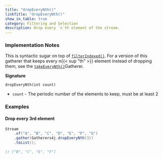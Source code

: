 ```yaml
---
title: "dropEveryNth()"
linkTitle: "dropEveryNth()"
show_in_table: true
category: Filtering and Selection
description: Drop every `n`th element of the stream.
---
```



### Implementation Notes

This is syntactic sugar on top of [`filterIndexed()`](/gatherers4j/gatherers/filtering-and-selection/filterindexed). For a version
of this gatherer that keeps every n{{< sup "th" >}} element instead of dropping them, see the [`takeEveryNth()`](/gatherers4j/gatherers/filtering-and-selection/takeeverynth/)Gatherer.

**Signature**

`dropEveryNth(int count)`

* `count` - The periodic number of the elements to keep, must be at least 2

### Examples

#### Drop every 3rd element

```java
Stream
    .of("A", "B", "C", "D", "E", "F", "G")
    .gather(Gatherers4j.dropEveryNth(3))
    .toList();
    
// ["B", "C", "E", "F"]
```
